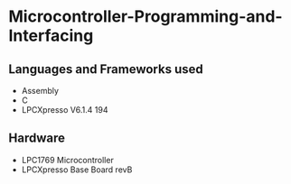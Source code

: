 # Microcontroller-Programming-and-Interfacing
## Languages and Frameworks used
- Assembly
- C
- LPCXpresso V6.1.4 194

## Hardware
- LPC1769 Microcontroller
- LPCXpresso Base Board revB


